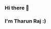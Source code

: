 ### Hi there 👋

### I'm Tharun Raj :)

<!--
**TharunRaj7/TharunRaj7** is a ✨ _special_ ✨ repository because its `README.md` (this file) appears on your GitHub profile.
- 🔭 I’m currently working on: A full stack gym reservation web app using Flask and MySQL
- 🌱 I’m currently learning: Inferential statistics and database design
- 👯 I’m looking to collaborate on: Projects that have real-world impacts
- 🤔 I’m looking for help with: Getting a summer 2021 internship...you wont't regret hiring me ;)
- 💬 Ask me about: CS, philosophy, strength training and tbh pretty much anything
- 📫 How to reach me: tm272@duke.edu
- 😄 Pronouns: He/Him
- ⚡ Fun fact: 80% of my showers consist of beatboxing
-->
